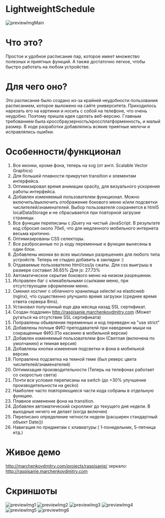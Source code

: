 # LightweightSchedule

![previewImgMain](https://marchenkovdmitry.com/projects/raspisanie/github_img/OZIKYKGwI98.jpg "")

Что это?
========================

Простое и удобное расписание пар, которое имеет множество полезных и приятных функций. А также достаточно легкое, чтобы быстро
работать на любом устройстве. 

Для чего оно?
========================

Это расписание было создано из-за крайней неудобности пользования расписанием, которое выложено на сайте университета. Приходилось нарезать его на картинки и носить с собой на телефоне, что очень неудобно. Поэтому пришла идея сделать веб-версию. Главным требованием была кроссбраузерность/кроссплатформенность, и малый размер. В ходе разработки добавлялись всякие приятные мелочи и исправлялись ошибки. 

Особенности/функционал
========================

1. Все иконки, кроме фона, теперь на svg (от англ. Scalable Vector Graphics)
2. Для большей плавности прикрутил transition к элементам интерфейса.
3. Оптимизировал время анимации opacity, для визуального ускорения работы интерфейса.
4. Добавлен изменяемый пользователем функционал. Можно включить/выключить отображение бокового меню и/или подсветки числителей/знаменателей. Выбор пользователя сохраняется в html5 localDataStorage и не сбрасывается при повторной загрузке страницы.
5. Все функции переписаны с jQuery на чистый JavaScript. В результате код сбросил около 70кб, что для медленного мобильного интернета весьма критично.
6. Оптимизированы CSS селекторы.
7. Все разбросанные по js коду переменные и функции вынесены в один блок.
8. Добавлены иконки во всех мыслимых разрешениях для любого типа устройств. Теперь не стыдно добавить в закладки :)
9. Отдаваемые пользователю html/css/js сжаты. Для css выигрыш в размере составил 36.65% Для js: 27.73%
10. Автоматическое скрытие бокового меню на низком разрешении.
11. Исправлен баг с кликабельными ссылками меню, при отсутствующем оформлении меню.
12. Сменил хостинг с облачного хранилища selectel на elasticweb (nginx), что существенно улучшило время загрузки (среднее время ответа сервера 8ms). 
13. Установил полученный еще два месяца назад SSL сертификат. 
14. Создан поддомен http://raspisanie.marchenkovdmitry.com (Может ругаться на отсутствие SSL сертификата)
15. Поправлены обьявления переменных и код переведен на "use strict"
16. Добавлены полные ФИО преподавателй при наведении мыши на сокращенные ФИО.(По касанию в мобильной версии)
17. Добавлен изменяемый пользователем фон (Светлая (включена по умолчанию) и темная версия)
18. Добавлены кнопки изменения подсветки и фона в мобильной версии.
19. Поправлена подсветка на темной теме (был реверс цвета числителей/знаменателей)
20. Оптимизация производительности (Теперь на телефонах работает со скоростью света)
21. Почти все условия переписаны на switch (до +30% улучшение производительности на gecko)
22. Наиболее часто повторяющиеся части кода собраны в отдельную функцию.
23. Плавное изменение фона на transition.
24. Добавлен автоматический скроллинг до текущего дня недели. В выходные ничего не делает (когда включен)
25. Переписано определение четности недели (расширен стандартный объект Date())
26. Навигация по предметам с клавиатуры ( 1-понедельник, 5-пятница итд.)

Живое демо
========================
http://marchenkovdmitry.com/projects/raspisanie/
зеркало:
http://raspisanie.marchenkovdmitry.com

Скриншоты
========================
![previewImg1](https://marchenkovdmitry.com/projects/raspisanie/github_img/Capture1.JPG "")
![previewImg2](https://marchenkovdmitry.com/projects/raspisanie/github_img/Capture2.JPG "")
![previewImg3](https://marchenkovdmitry.com/projects/raspisanie/github_img/Capture3.JPG "")
![previewImg4](https://marchenkovdmitry.com/projects/raspisanie/github_img/Capture4.JPG "")
![previewImg5](https://marchenkovdmitry.com/projects/raspisanie/github_img/Capture5.JPG "")
![previewImg6](https://marchenkovdmitry.com/projects/raspisanie/github_img/Capture6.JPG "")

